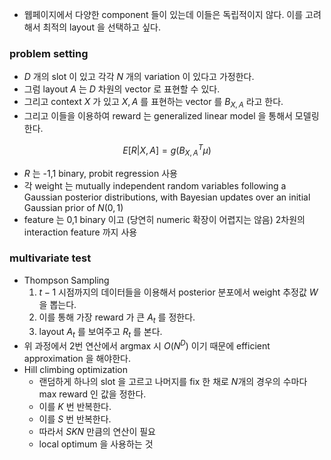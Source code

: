 - 웹페이지에서 다양한 component 들이 있는데 이들은 독립적이지 않다. 이를 고려해서 최적의 layout 을 선택하고 싶다.

### problem setting
- $D$ 개의 slot 이 있고 각각 $N$ 개의 variation 이 있다고 가정한다.
- 그럼 layout $A$ 는 $D$ 차원의 vector 로 표현할 수 있다.
- 그리고 context $X$ 가 있고 $X,A$ 를 표현하는 vector 를 $B_{X,A}$ 라고 한다.
- 그리고 이들을 이용하여 reward 는 generalized linear model 을 통해서 모델링한다.

$$E[R|X,A] = g(B_{X,A}^T \mu)$$

- $R$ 는 -1,1 binary, probit regression 사용
- 각 weight 는 mutually independent random variables following a Gaussian posterior distributions, with Bayesian updates over an initial Gaussian prior of $N (0, 1)$
- feature 는 0,1 binary 이고 (당연히 numeric 확장이 어렵지는 않음) 2차원의 interaction feature 까지 사용

### multivariate test
- Thompson Sampling
  1. $t-1$ 시점까지의 데이터들을 이용해서 posterior 분포에서 weight 추정값 $W$ 을 뽑는다.
  2. 이를 통해 가장 reward 가 큰 $A_t$ 를 정한다.
  3. layout $A_t$ 를 보여주고 $R_t$ 를 본다.
- 위 과정에서 2번 연산에서 argmax 시 $O(N^D)$ 이기 때문에 efficient approximation 을 해야한다.
- Hill climbing optimization
  - 랜덤하게 하나의 slot 을 고르고 나머지를 fix 한 채로 $N$개의 경우의 수마다 max reward 인 값을 정한다.
  - 이를 $K$ 번 반복한다.
  - 이를 $S$ 번 반복한다.
  - 따라서 $SKN$ 만큼의 연산이 필요
  - local optimum 을 사용하는 것